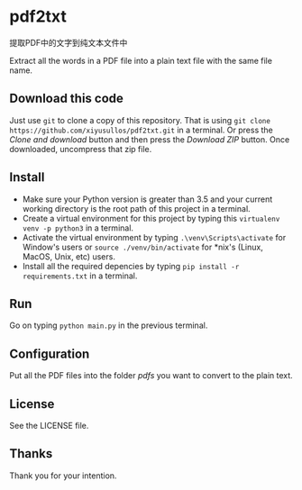 <!--
 * @Author: aponder
 * @Date: 2020-04-10 18:15:31
 * @LastEditors: aponder
 * @LastEditTime: 2020-04-10 18:33:02
 * @FilePath: /pdf2txt/readme.md
 -->
# pdf2txt

提取PDF中的文字到纯文本文件中

Extract all the words in a PDF file into a plain text file with the same file name.

## Download this code

Just use `git` to clone a copy of this repository. That is using `git clone https://github.com/xiyusullos/pdf2txt.git` in a terminal. Or press the *Clone and download* button and then press the *Download ZIP* button. Once downloaded, uncompress that zip file.

## Install

- Make sure your Python version is greater than 3.5 and your current working directory is the root path of this project in a terminal. 
- Create a virtual environment for this project by typing this `virtualenv venv -p python3` in a terminal.
- Activate the virtual environment by typing `.\venv\Scripts\activate` for Window's users or `source ./venv/bin/activate` for *nix's (Linux, MacOS, Unix, etc) users.
- Install all the required depencies by typing `pip install -r requirements.txt` in a terminal.

## Run

Go on typing `python main.py` in the previous terminal.

## Configuration

Put all the PDF files into the folder *pdfs* you want to convert to the plain text.

## License

See the LICENSE file.

## Thanks

Thank you for your intention.